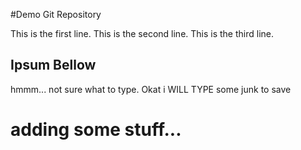 #Demo Git Repository

This is the first line.
This is the second line.
This is the third line.

## Ipsum Bellow

hmmm... not sure what to type.
Okat i WILL TYPE 	some junk to save


# adding some stuff...
